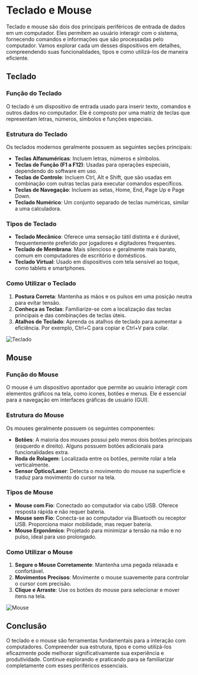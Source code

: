 # Teclado e Mouse

Teclado e mouse são dois dos principais periféricos de entrada de dados em um computador. Eles permitem ao usuário interagir com o sistema, fornecendo comandos e informações que são processadas pelo computador. Vamos explorar cada um desses dispositivos em detalhes, compreendendo suas funcionalidades, tipos e como utilizá-los de maneira eficiente.

## Teclado

### Função do Teclado

O teclado é um dispositivo de entrada usado para inserir texto, comandos e outros dados no computador. Ele é composto por uma matriz de teclas que representam letras, números, símbolos e funções especiais.

### Estrutura do Teclado

Os teclados modernos geralmente possuem as seguintes seções principais:

- **Teclas Alfanuméricas**: Incluem letras, números e símbolos.
- **Teclas de Função (F1 a F12)**: Usadas para operações especiais, dependendo do software em uso.
- **Teclas de Controle**: Incluem Ctrl, Alt e Shift, que são usadas em combinação com outras teclas para executar comandos específicos.
- **Teclas de Navegação**: Incluem as setas, Home, End, Page Up e Page Down.
- **Teclado Numérico**: Um conjunto separado de teclas numéricas, similar a uma calculadora.

### Tipos de Teclado

- **Teclado Mecânico**: Oferece uma sensação tátil distinta e é durável, frequentemente preferido por jogadores e digitadores frequentes.
- **Teclado de Membrana**: Mais silencioso e geralmente mais barato, comum em computadores de escritório e domésticos.
- **Teclado Virtual**: Usado em dispositivos com tela sensível ao toque, como tablets e smartphones.

### Como Utilizar o Teclado

1. **Postura Correta**: Mantenha as mãos e os pulsos em uma posição neutra para evitar tensão.
2. **Conheça as Teclas**: Familiarize-se com a localização das teclas principais e das combinações de teclas úteis.
3. **Atalhos de Teclado**: Aprenda os atalhos de teclado para aumentar a eficiência. Por exemplo, Ctrl+C para copiar e Ctrl+V para colar.

![Teclado](./imagens/teclado.png) <!-- Placeholder para imagem -->

## Mouse

### Função do Mouse

O mouse é um dispositivo apontador que permite ao usuário interagir com elementos gráficos na tela, como ícones, botões e menus. Ele é essencial para a navegação em interfaces gráficas de usuário (GUI).

### Estrutura do Mouse

Os mouses geralmente possuem os seguintes componentes:

- **Botões**: A maioria dos mouses possui pelo menos dois botões principais (esquerdo e direito). Alguns possuem botões adicionais para funcionalidades extra.
- **Roda de Rolagem**: Localizada entre os botões, permite rolar a tela verticalmente.
- **Sensor Óptico/Laser**: Detecta o movimento do mouse na superfície e traduz para movimento do cursor na tela.

### Tipos de Mouse

- **Mouse com Fio**: Conectado ao computador via cabo USB. Oferece resposta rápida e não requer bateria.
- **Mouse sem Fio**: Conecta-se ao computador via Bluetooth ou receptor USB. Proporciona maior mobilidade, mas requer bateria.
- **Mouse Ergonômico**: Projetado para minimizar a tensão na mão e no pulso, ideal para uso prolongado.

### Como Utilizar o Mouse

1. **Segure o Mouse Corretamente**: Mantenha uma pegada relaxada e confortável.
2. **Movimentos Precisos**: Movimente o mouse suavemente para controlar o cursor com precisão.
3. **Clique e Arraste**: Use os botões do mouse para selecionar e mover itens na tela.

![Mouse](./imagens/mouse.png) <!-- Placeholder para imagem -->

## Conclusão

O teclado e o mouse são ferramentas fundamentais para a interação com computadores. Compreender sua estrutura, tipos e como utilizá-los eficazmente pode melhorar significativamente sua experiência e produtividade. Continue explorando e praticando para se familiarizar completamente com esses periféricos essenciais.